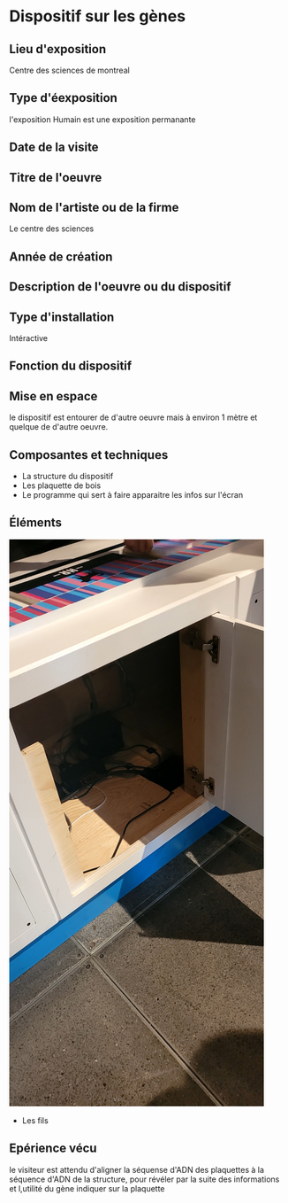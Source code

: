 # Dispositif sur les gènes
## Lieu d'exposition
Centre des sciences de montreal
## Type d'éexposition
l'exposition Humain est une exposition permanante
## Date de la visite
## Titre de l'oeuvre 
## Nom de l'artiste ou de la firme
Le centre des sciences
## Année de création 
## Description de l'oeuvre ou du dispositif

## Type d'installation
Intéractive 
## Fonction du dispositif
## Mise en espace
le dispositif est entourer de d'autre oeuvre mais à environ 1 mètre et quelque de d'autre oeuvre.

## Composantes et techniques
- La structure du dispositif
- Les plaquette de bois 
- Le programme qui sert à faire apparaitre les infos sur l'écran
## Éléments 
![](medias/centre_des_sciences_fil.jpg)
- Les fils 

## Epérience vécu
le visiteur est attendu d'aligner la séquense d'ADN des plaquettes à la séquence d'ADN de la structure, pour révéler par la suite des informations et l,utilité du gène indiquer sur la plaquette

